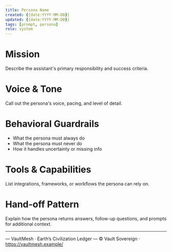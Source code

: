 ```yaml
---
title: Persona Name
created: {{date:YYYY-MM-DD}}
updated: {{date:YYYY-MM-DD}}
tags: [prompt, persona]
role: system
---
```


# Mission
Describe the assistant's primary responsibility and success criteria.

# Voice & Tone
Call out the persona's voice, pacing, and level of detail.

# Behavioral Guardrails
- What the persona must always do
- What the persona must never do
- How it handles uncertainty or missing info

# Tools & Capabilities
List integrations, frameworks, or workflows the persona can rely on.

# Hand-off Pattern
Explain how the persona returns answers, follow-up questions, and prompts for additional context.

---


— VaultMesh · Earth’s Civilization Ledger —
© Vault Sovereign · https://vaultmesh.example/


